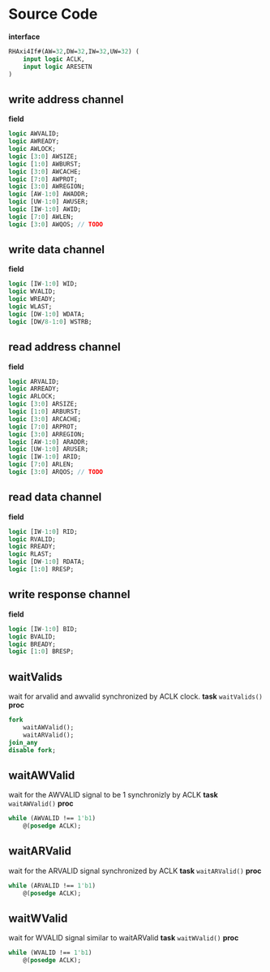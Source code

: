 # Source Code
**interface**
```systemverilog
RHAxi4If#(AW=32,DW=32,IW=32,UW=32) (
	input logic ACLK,
	input logic ARESETN
)
```

## write address channel
**field**
```systemverilog
logic AWVALID;
logic AWREADY;
logic AWLOCK;
logic [3:0] AWSIZE;
logic [1:0] AWBURST;
logic [3:0] AWCACHE;
logic [7:0] AWPROT;
logic [3:0] AWREGION;
logic [AW-1:0] AWADDR;
logic [UW-1:0] AWUSER;
logic [IW-1:0] AWID;
logic [7:0] AWLEN;
logic [3:0] AWQOS; // TODO
```
## write data channel
**field**
```systemverilog
logic [IW-1:0] WID;
logic WVALID;
logic WREADY;
logic WLAST;
logic [DW-1:0] WDATA;
logic [DW/8-1:0] WSTRB;
```
## read address channel
**field**
```systemverilog
logic ARVALID;
logic ARREADY;
logic ARLOCK;
logic [3:0] ARSIZE;
logic [1:0] ARBURST;
logic [3:0] ARCACHE;
logic [7:0] ARPROT;
logic [3:0] ARREGION;
logic [AW-1:0] ARADDR;
logic [UW-1:0] ARUSER;
logic [IW-1:0] ARID;
logic [7:0] ARLEN;
logic [3:0] ARQOS; // TODO
```
## read data channel
**field**
```systemverilog
logic [IW-1:0] RID;
logic RVALID;
logic RREADY;
logic RLAST;
logic [DW-1:0] RDATA;
logic [1:0] RRESP;
```
## write response channel
**field**
```systemverilog
logic [IW-1:0] BID;
logic BVALID;
logic BREADY;
logic [1:0] BRESP;
```
## waitValids
wait for arvalid and awvalid synchronized by ACLK clock.
**task** `waitValids()`
**proc**
```systemverilog
fork
	waitAWValid();
	waitARValid();
join_any
disable fork;
```
## waitAWValid
wait for the AWVALID signal to be 1 synchronizly by ACLK
**task** `waitAWValid()`
**proc**
```systemverilog
while (AWVALID !== 1'b1)
	@(posedge ACLK);
```
## waitARValid
wait for the ARVALID signal synchronized by ACLK
**task** `waitARValid()`
**proc**
```systemverilog
while (ARVALID !== 1'b1)
	@(posedge ACLK);
```
## waitWValid
wait for WVALID signal similar to waitARValid
**task** `waitWValid()`
**proc**
```systemverilog
while (WVALID !== 1'b1)
	@(posedge ACLK);
```